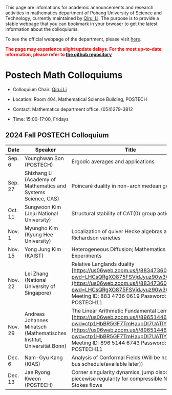 [](index.html)

This page are infomations for academic announcements and research activities in mathematics department of Pohang University of Science and Technology, currently maintained by [Qirui Li](http://qirui.li). The purpose is to provide a stable webpage that you can bookmark in your brwoser to get the latest information about the colloquiums.

To see the official webpage of the department, please visit [here](http://math.postech.ac.kr/).

<span style="color:red">**The page may experience slight update delays. For the most up-to-date information, please refer to [the github repository](https://github.com/math-postech/math-postech.github.io)**</span>

# Postech Math Colloquiums

- Colloquium Chair: [Qirui Li](http://qirui.li) 

- Location: Room 404, Mathematical Science Building, POSTECH

- Contact: Mathematics department office. (054)279-3812

- Time: 15:00-17:00, Fridays


## 2024 Fall POSTECH Colloquium
| Date       | Speaker                         | Title                                                                 |
|------------|---------------------------------|-----------------------------------------------------------------------|
| Sep. 6     | Younghwan Son (POSTECH)         | Ergodic averages and applications                                    |
| Sep. 27    | Shizhang Li (Academy of Mathematics and Systems Science, CAS) | Poincaré duality in non-archimedean geometry                           |
| Oct. 11    | Sungwoon Kim (Jeju National University) | Structural stability of CAT(0) group actions                          |
| Nov. 1     | Myungho Kim (Kyung Hee University) | Localization of quiver Hecke algebras and open Richardson varieties   |
| Nov. 15    | Yong Jung Kim (KAIST)           | Heterogeneous Diffusion; Mathematics in Experiments                   |
| Nov. 22    | Lei Zhang (National University of Singapore) | Relative Langlands duality [https://us06web.zoom.us/j/88347360619?pwd=LHCsQRgXO875FSVjdJyuz90w3GiApQ.1](https://us06web.zoom.us/j/88347360619?pwd=LHCsQRgXO875FSVjdJyuz90w3GiApQ.1); Meeting ID: 883 4736 0619 Password: POSTECH11                                           |
| Nov. 29    | Andreas Johannes Mihatsch (Mathematisches Institut, Universität Bonn) | The Linear Arithmetic Fundamental Lemma [https://us06web.zoom.us/j/89651446743?pwd=ctp1HbBR5GF7TmHaupDI7UATlYxgYZ.1](https://us06web.zoom.us/j/89651446743?pwd=ctp1HbBR5GF7TmHaupDI7UATlYxgYZ.1) Meeting ID: 896 5144 6743 Password: POSTECH11                              |
| Dec. 6     | Nam-Gyu Kang (KIAS)             | Analysis of Conformal Fields  (Will be held at iBS, bus schedule(available later))                                        |
| Dec. 13    | Jae Ryong Kweon (POSTECH)       | Corner singularity dynamics, jump discontinuity, piecewise regularity for compressible Navier-Stokes flows |

